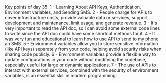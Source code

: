 Key points of day 35:
1 - Learning About API Keys, Authentication, Environment variables, and Sending SMS.
2 - People charge for APIs to cover infrastructure costs, provide valuable data or services, support development and maintenance, limit usage, and generate revenue.
3 - It's very important to read the API doc, so I can avoid some external code lines to write since the API doc could have some shortcut methods for it.
4 - It was very fun and educational to learn how to use API to send to my phone an SMS.
5 - Environment variables allow you to store sensitive information (like API keys) separately from your code, helping avoid security risks when sharing code publicly.
6 - Environment variables provide a flexible way to update configurations in your code without modifying the codebase, especially useful for large or dynamic applications.
7 - The use of APIs to interact with external services, combined with the security of environment variables, is an essential skill in modern programming.